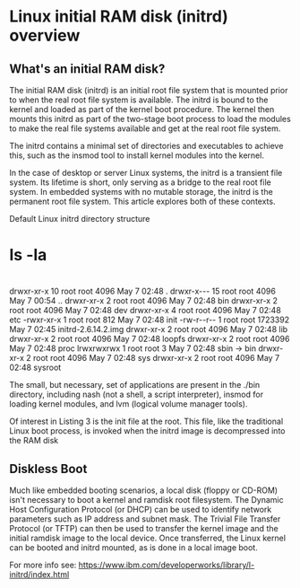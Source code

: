 # Linux initial RAM disk (initrd) overview


## What's an initial RAM disk?

The initial RAM disk (initrd) is an initial root file system that is mounted prior to when the real root file system
is available. The initrd is bound to the kernel and loaded as part of the kernel boot procedure. The kernel then mounts
this initrd as part of the two-stage boot process to load the modules to make the real file systems available and get at
the real root file system.

The initrd contains a minimal set of directories and executables to achieve this, such as the insmod tool to install kernel
modules into the kernel.

In the case of desktop or server Linux systems, the initrd is a transient file system. Its lifetime is short, only serving
as a bridge to the real root file system. In embedded systems with no mutable storage, the initrd is the permanent root file
system. This article explores both of these contexts.

Default Linux initrd directory structure

# ls -la
#
drwxr-xr-x  10 root root	4096 May 7 02:48 .
drwxr-x---  15 root root	4096 May 7 00:54 ..
drwxr-xr-x  2  root root	4096 May 7 02:48 bin
drwxr-xr-x  2  root root	4096 May 7 02:48 dev
drwxr-xr-x  4  root root	4096 May 7 02:48 etc
-rwxr-xr-x  1  root root 	812 May 7 02:48 init
-rw-r--r--  1  root root 1723392 May 7 02:45 initrd-2.6.14.2.img
drwxr-xr-x  2  root root	4096 May 7 02:48 lib
drwxr-xr-x  2  root root	4096 May 7 02:48 loopfs
drwxr-xr-x  2  root root	4096 May 7 02:48 proc
lrwxrwxrwx  1  root root   	3 May 7 02:48 sbin -> bin
drwxr-xr-x  2  root root	4096 May 7 02:48 sys
drwxr-xr-x  2  root root	4096 May 7 02:48 sysroot

The small, but necessary, set of applications are present in the ./bin directory, including nash
(not a shell, a script interpreter), insmod for loading kernel modules, and lvm (logical volume manager tools).

Of interest in Listing 3 is the init file at the root. This file, like the traditional Linux boot process,
is invoked when the initrd image is decompressed into the RAM disk


## Diskless Boot
Much like embedded booting scenarios, a local disk (floppy or CD-ROM) isn't necessary to boot a kernel and
ramdisk root filesystem. The Dynamic Host Configuration Protocol (or DHCP) can be used to identify network
parameters such as IP address and subnet mask. The Trivial File Transfer Protocol (or TFTP) can then be used
to transfer the kernel image and the initial ramdisk image to the local device. Once transferred, the Linux kernel
can be booted and initrd mounted, as is done in a local image boot.

For more info see: https://www.ibm.com/developerworks/library/l-initrd/index.html
